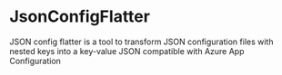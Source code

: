 # JsonConfigFlatter
JSON config flatter is a tool to transform JSON configuration files with nested keys into a key-value JSON compatible with Azure App Configuration
